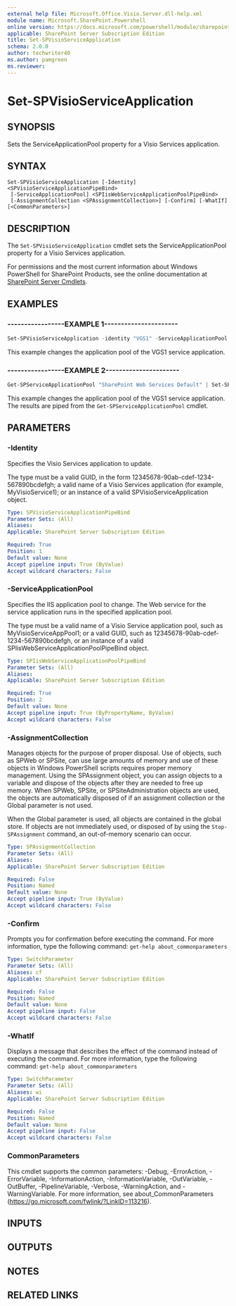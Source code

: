 ```yaml
---
external help file: Microsoft.Office.Visio.Server.dll-help.xml
module name: Microsoft.SharePoint.Powershell
online version: https://docs.microsoft.com/powershell/module/sharepoint-server/set-spvisioserviceapplication
applicable: SharePoint Server Subscription Edition
title: Set-SPVisioServiceApplication
schema: 2.0.0
author: techwriter40
ms.author: pamgreen
ms.reviewer:
---
```


# Set-SPVisioServiceApplication

## SYNOPSIS
Sets the ServiceApplicationPool property for a Visio Services application.

## SYNTAX

```
Set-SPVisioServiceApplication [-Identity] <SPVisioServiceApplicationPipeBind>
 [-ServiceApplicationPool] <SPIisWebServiceApplicationPoolPipeBind>
 [-AssignmentCollection <SPAssignmentCollection>] [-Confirm] [-WhatIf] [<CommonParameters>]
```

## DESCRIPTION
The `Set-SPVisioServiceApplication` cmdlet sets the ServiceApplicationPool property for a Visio Services application.

For permissions and the most current information about Windows PowerShell for SharePoint Products, see the online documentation at [SharePoint Server Cmdlets](https://docs.microsoft.com/powershell/sharepoint/sharepoint-server/sharepoint-server-cmdlets).


## EXAMPLES

### -----------------EXAMPLE 1----------------------
```powershell
Set-SPVisioServiceApplication -identity "VGS1" -ServiceApplicationPool "SharePoint Web Services System Default"
```

This example changes the application pool of the VGS1 service application.


### -----------------EXAMPLE 2----------------------
```powershell
Get-SPServiceApplicationPool "SharePoint Web Services Default" | Set-SPVisioServiceApplication VGS1
```

This example changes the application pool of the VGS1 service application.
The results are piped from the `Get-SPServiceApplicationPool` cmdlet.


## PARAMETERS

### -Identity
Specifies the Visio Services application to update.

The type must be a valid GUID, in the form 12345678-90ab-cdef-1234-567890bcdefgh; a valid name of a Visio Services application (for example, MyVisioService1); or an instance of a valid SPVisioServiceApplication object.

```yaml
Type: SPVisioServiceApplicationPipeBind
Parameter Sets: (All)
Aliases: 
Applicable: SharePoint Server Subscription Edition

Required: True
Position: 1
Default value: None
Accept pipeline input: True (ByValue)
Accept wildcard characters: False
```

### -ServiceApplicationPool
Specifies the IIS application pool to change.
The Web service for the service application runs in the specified application pool.

The type must be a valid name of a Visio Service application pool, such as MyVisioServiceAppPool1; or a valid GUID, such as 12345678-90ab-cdef-1234-567890bcdefgh, or an instance of a valid SPIisWebServiceApplicationPoolPipeBind object.

```yaml
Type: SPIisWebServiceApplicationPoolPipeBind
Parameter Sets: (All)
Aliases: 
Applicable: SharePoint Server Subscription Edition

Required: True
Position: 2
Default value: None
Accept pipeline input: True (ByPropertyName, ByValue)
Accept wildcard characters: False
```

### -AssignmentCollection
Manages objects for the purpose of proper disposal.
Use of objects, such as SPWeb or SPSite, can use large amounts of memory and use of these objects in Windows PowerShell scripts requires proper memory management.
Using the SPAssignment object, you can assign objects to a variable and dispose of the objects after they are needed to free up memory.
When SPWeb, SPSite, or SPSiteAdministration objects are used, the objects are automatically disposed of if an assignment collection or the Global parameter is not used.

When the Global parameter is used, all objects are contained in the global store.
If objects are not immediately used, or disposed of by using the `Stop-SPAssignment` command, an out-of-memory scenario can occur.

```yaml
Type: SPAssignmentCollection
Parameter Sets: (All)
Aliases: 
Applicable: SharePoint Server Subscription Edition

Required: False
Position: Named
Default value: None
Accept pipeline input: True (ByValue)
Accept wildcard characters: False
```

### -Confirm
Prompts you for confirmation before executing the command.
For more information, type the following command: `get-help about_commonparameters`

```yaml
Type: SwitchParameter
Parameter Sets: (All)
Aliases: cf
Applicable: SharePoint Server Subscription Edition

Required: False
Position: Named
Default value: None
Accept pipeline input: False
Accept wildcard characters: False
```

### -WhatIf
Displays a message that describes the effect of the command instead of executing the command.
For more information, type the following command: `get-help about_commonparameters`

```yaml
Type: SwitchParameter
Parameter Sets: (All)
Aliases: wi
Applicable: SharePoint Server Subscription Edition

Required: False
Position: Named
Default value: None
Accept pipeline input: False
Accept wildcard characters: False
```

### CommonParameters
This cmdlet supports the common parameters: -Debug, -ErrorAction, -ErrorVariable, -InformationAction, -InformationVariable, -OutVariable, -OutBuffer, -PipelineVariable, -Verbose, -WarningAction, and -WarningVariable. For more information, see about_CommonParameters (https://go.microsoft.com/fwlink/?LinkID=113216).

## INPUTS

## OUTPUTS

## NOTES

## RELATED LINKS
